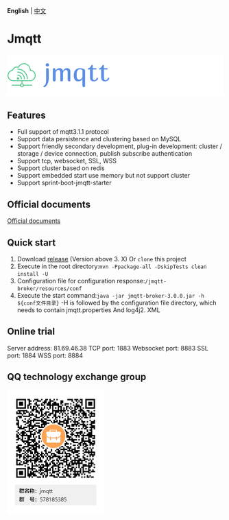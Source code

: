 **English** | [中文](README_CN.md)
#  Jmqtt

![Jmqtt logo](jmqtt.png)

## Features
* Full support of mqtt3.1.1 protocol
* Support data persistence and clustering based on MySQL
* Support friendly secondary development, plug-in development: cluster / storage / device connection, publish subscribe authentication
* Support tcp, websocket, SSL, WSS
* Support cluster based on redis
* Support embedded start use memory but not support cluster
* Support sprint-boot-jmqtt-starter

## Official documents
[Official documents](http://www.mangdagou.com/)

## Quick start
1. Download [release](https://github.com/Cicizz/jmqtt/releases) (Version above 3. X) Or `clone` this project
2. Execute in the root directory:`mvn -Ppackage-all -DskipTests clean install -U`
3. Configuration file for configuration response:`/jmqtt-broker/resources/conf`
4. Execute the start command:`java -jar jmqtt-broker-3.0.0.jar -h ${conf文件目录}` -H is followed by the configuration file directory, which needs to contain jmqtt.properties And log4j2. XML

## Online trial
Server address: 81.69.46.38
TCP port: 1883
Websocket port: 8883
SSL port: 1884
WSS port: 8884

## QQ technology exchange group

![jmqtt技术交流群](jmqtt_qq.png)

